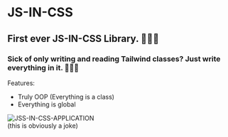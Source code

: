 # JS-IN-CSS

## First ever JS-IN-CSS Library. 🥶🤯😩

### Sick of only writing and reading Tailwind classes? Just write everything in it. 🤟😎🤟

Features:

-   Truly OOP (Everything is a class)
-   Everything is global

![JSS-IN-CSS-APPLICATION](https://i.ibb.co/VSyHZ91/79-K4-nl-ARzq-ktn-Nafevg.png)
\
(this is obviously a joke)
